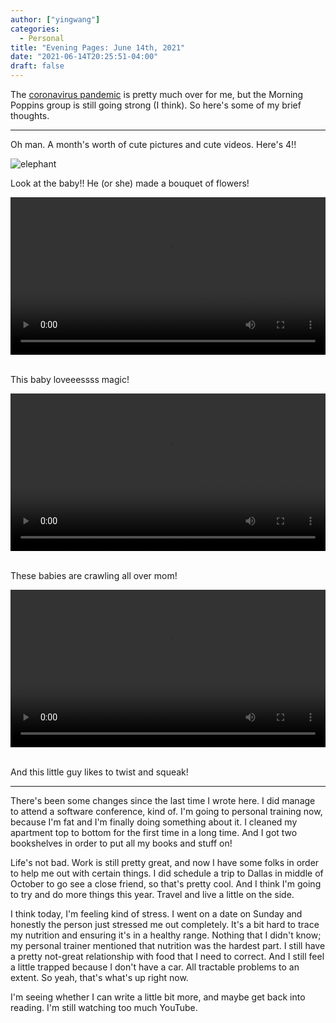 ```yaml
---
author: ["yingwang"]
categories:
  - Personal
title: "Evening Pages: June 14th, 2021"
date: "2021-06-14T20:25:51-04:00"
draft: false
---
```


The [coronavirus
pandemic](https://en.wikipedia.org/wiki/2019-20_coronavirus_pandemic) is pretty
much over for me, but the Morning Poppins group is still going strong (I think).
So here's some of my brief thoughts.

---

Oh man. A month's worth of cute pictures and cute videos. Here's 4!!

![elephant](/img/posts/2021/06/14/evening_pages.png)

Look at the baby!! He (or she) made a bouquet of flowers!

<!-- https://stackoverflow.com/a/26276254 -->
<video style="width: 100%; width: -moz-available; width: -webkit-fill-available; width: fill-available; max-width: 100%;" controls>
    <source src="/video/posts/2021/06/14/evening_pages_1.mp4" type="video/mp4">
    Your browser does not support HTML5 video.
</video>
<br/>
<br/>

This baby loveeessss magic!

<!-- https://stackoverflow.com/a/26276254 -->
<video style="width: 100%; width: -moz-available; width: -webkit-fill-available; width: fill-available; max-width: 100%;" controls>
    <source src="/video/posts/2021/06/14/evening_pages_2.mp4" type="video/mp4">
    Your browser does not support HTML5 video.
</video>
<br/>
<br/>

These babies are crawling all over mom!

<!-- https://stackoverflow.com/a/26276254 -->
<video style="width: 100%; width: -moz-available; width: -webkit-fill-available; width: fill-available; max-width: 100%;" controls>
    <source src="/video/posts/2021/06/14/evening_pages_3.mp4" type="video/mp4">
    Your browser does not support HTML5 video.
</video>
<br/>
<br/>

And this little guy likes to twist and squeak!

---

There's been some changes since the last time I wrote here. I did manage to
attend a software conference, kind of. I'm going to personal training now,
because I'm fat and I'm finally doing something about it. I cleaned my apartment
top to bottom for the first time in a long time. And I got two bookshelves in
order to put all my books and stuff on!

Life's not bad. Work is still pretty great, and now I have some folks in order
to help me out with certain things. I did schedule a trip to Dallas in middle of
October to go see a close friend, so that's pretty cool. And I think I'm going
to try and do more things this year. Travel and live a little on the side.

I think today, I'm feeling kind of stress. I went on a date on Sunday and
honestly the person just stressed me out completely. It's a bit hard to trace my
nutrition and ensuring it's in a healthy range. Nothing that I didn't know; my
personal trainer mentioned that nutrition was the hardest part. I still have a
pretty not-great relationship with food that I need to correct. And I still feel
a little trapped because I don't have a car. All tractable problems to an
extent. So yeah, that's what's up right now.

I'm seeing whether I can write a little bit more, and maybe get back into
reading. I'm still watching too much YouTube.
